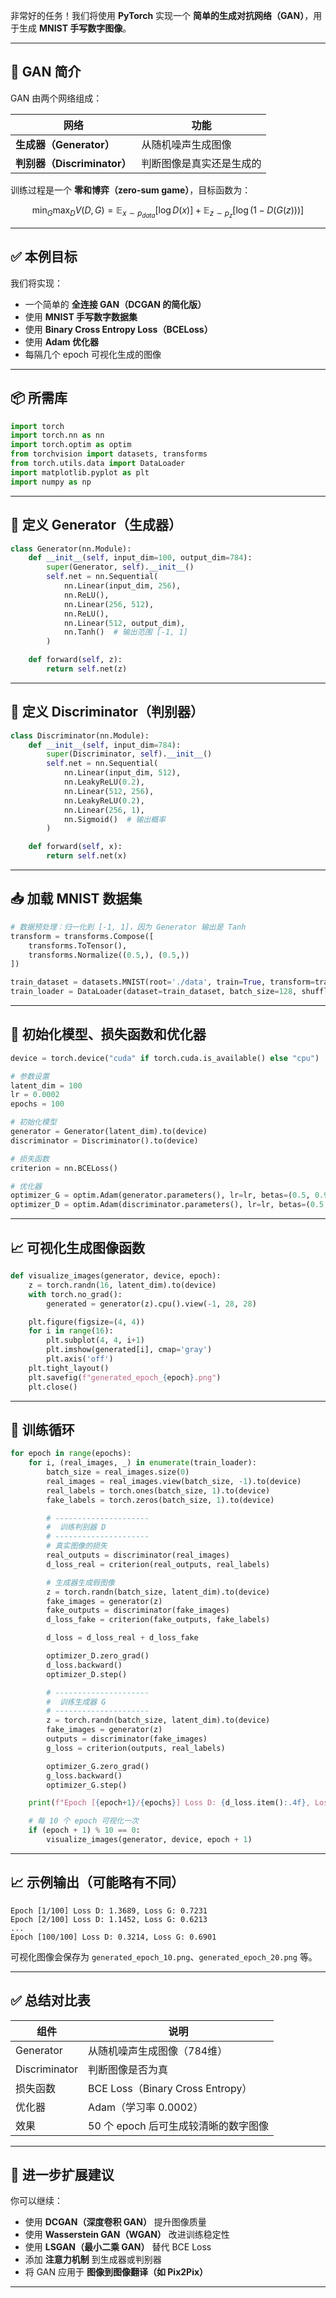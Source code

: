 非常好的任务！我们将使用 **PyTorch** 实现一个 **简单的生成对抗网络（GAN）**，用于生成 **MNIST 手写数字图像**。

---

## 🧠 GAN 简介

GAN 由两个网络组成：

| 网络 | 功能 |
|------|------|
| **生成器（Generator）** | 从随机噪声生成图像 |
| **判别器（Discriminator）** | 判断图像是真实还是生成的 |

训练过程是一个 **零和博弈（zero-sum game）**，目标函数为：

$$
\min_G \max_D V(D, G) = \mathbb{E}_{x \sim p_{data}}[\log D(x)] + \mathbb{E}_{z \sim p_z}[\log(1 - D(G(z)))]
$$

---

## ✅ 本例目标

我们将实现：

- 一个简单的 **全连接 GAN（DCGAN 的简化版）**
- 使用 **MNIST 手写数字数据集**
- 使用 **Binary Cross Entropy Loss（BCELoss）**
- 使用 **Adam 优化器**
- 每隔几个 epoch 可视化生成的图像

---

## 📦 所需库

```python
import torch
import torch.nn as nn
import torch.optim as optim
from torchvision import datasets, transforms
from torch.utils.data import DataLoader
import matplotlib.pyplot as plt
import numpy as np
```

---

## 🧱 定义 Generator（生成器）

```python
class Generator(nn.Module):
    def __init__(self, input_dim=100, output_dim=784):
        super(Generator, self).__init__()
        self.net = nn.Sequential(
            nn.Linear(input_dim, 256),
            nn.ReLU(),
            nn.Linear(256, 512),
            nn.ReLU(),
            nn.Linear(512, output_dim),
            nn.Tanh()  # 输出范围 [-1, 1]
        )

    def forward(self, z):
        return self.net(z)
```

---

## 🧱 定义 Discriminator（判别器）

```python
class Discriminator(nn.Module):
    def __init__(self, input_dim=784):
        super(Discriminator, self).__init__()
        self.net = nn.Sequential(
            nn.Linear(input_dim, 512),
            nn.LeakyReLU(0.2),
            nn.Linear(512, 256),
            nn.LeakyReLU(0.2),
            nn.Linear(256, 1),
            nn.Sigmoid()  # 输出概率
        )

    def forward(self, x):
        return self.net(x)
```

---

## 📥 加载 MNIST 数据集

```python
# 数据预处理：归一化到 [-1, 1]，因为 Generator 输出是 Tanh
transform = transforms.Compose([
    transforms.ToTensor(),
    transforms.Normalize((0.5,), (0.5,))
])

train_dataset = datasets.MNIST(root='./data', train=True, transform=transform, download=True)
train_loader = DataLoader(dataset=train_dataset, batch_size=128, shuffle=True)
```

---

## 🚀 初始化模型、损失函数和优化器

```python
device = torch.device("cuda" if torch.cuda.is_available() else "cpu")

# 参数设置
latent_dim = 100
lr = 0.0002
epochs = 100

# 初始化模型
generator = Generator(latent_dim).to(device)
discriminator = Discriminator().to(device)

# 损失函数
criterion = nn.BCELoss()

# 优化器
optimizer_G = optim.Adam(generator.parameters(), lr=lr, betas=(0.5, 0.999))
optimizer_D = optim.Adam(discriminator.parameters(), lr=lr, betas=(0.5, 0.999))
```

---

## 📈 可视化生成图像函数

```python
def visualize_images(generator, device, epoch):
    z = torch.randn(16, latent_dim).to(device)
    with torch.no_grad():
        generated = generator(z).cpu().view(-1, 28, 28)

    plt.figure(figsize=(4, 4))
    for i in range(16):
        plt.subplot(4, 4, i+1)
        plt.imshow(generated[i], cmap='gray')
        plt.axis('off')
    plt.tight_layout()
    plt.savefig(f"generated_epoch_{epoch}.png")
    plt.close()
```

---

## 🏁 训练循环

```python
for epoch in range(epochs):
    for i, (real_images, _) in enumerate(train_loader):
        batch_size = real_images.size(0)
        real_images = real_images.view(batch_size, -1).to(device)
        real_labels = torch.ones(batch_size, 1).to(device)
        fake_labels = torch.zeros(batch_size, 1).to(device)

        # ---------------------
        #  训练判别器 D
        # ---------------------
        # 真实图像的损失
        real_outputs = discriminator(real_images)
        d_loss_real = criterion(real_outputs, real_labels)

        # 生成器生成假图像
        z = torch.randn(batch_size, latent_dim).to(device)
        fake_images = generator(z)
        fake_outputs = discriminator(fake_images)
        d_loss_fake = criterion(fake_outputs, fake_labels)

        d_loss = d_loss_real + d_loss_fake

        optimizer_D.zero_grad()
        d_loss.backward()
        optimizer_D.step()

        # ---------------------
        #  训练生成器 G
        # ---------------------
        z = torch.randn(batch_size, latent_dim).to(device)
        fake_images = generator(z)
        outputs = discriminator(fake_images)
        g_loss = criterion(outputs, real_labels)

        optimizer_G.zero_grad()
        g_loss.backward()
        optimizer_G.step()

    print(f"Epoch [{epoch+1}/{epochs}] Loss D: {d_loss.item():.4f}, Loss G: {g_loss.item():.4f}")

    # 每 10 个 epoch 可视化一次
    if (epoch + 1) % 10 == 0:
        visualize_images(generator, device, epoch + 1)
```

---

## 📈 示例输出（可能略有不同）

```
Epoch [1/100] Loss D: 1.3689, Loss G: 0.7231
Epoch [2/100] Loss D: 1.1452, Loss G: 0.6213
...
Epoch [100/100] Loss D: 0.3214, Loss G: 0.6901
```

可视化图像会保存为 `generated_epoch_10.png`、`generated_epoch_20.png` 等。

---

## ✅ 总结对比表

| 组件 | 说明 |
|------|------|
| Generator | 从随机噪声生成图像（784维） |
| Discriminator | 判断图像是否为真 |
| 损失函数 | BCE Loss（Binary Cross Entropy） |
| 优化器 | Adam（学习率 0.0002） |
| 效果 | 50 个 epoch 后可生成较清晰的数字图像 |

---

## 🧩 进一步扩展建议

你可以继续：

- 使用 **DCGAN（深度卷积 GAN）** 提升图像质量
- 使用 **Wasserstein GAN（WGAN）** 改进训练稳定性
- 使用 **LSGAN（最小二乘 GAN）** 替代 BCE Loss
- 添加 **注意力机制** 到生成器或判别器
- 将 GAN 应用于 **图像到图像翻译（如 Pix2Pix）**

---